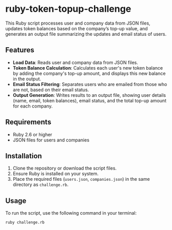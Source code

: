 # ruby-token-topup-challenge

This Ruby script processes user and company data from JSON files, updates token balances based on the company’s top-up value, and generates an output file summarizing the updates and email status of users.

## Features

- **Load Data**: Reads user and company data from JSON files.
- **Token Balance Calculation**: Calculates each user's new token balance by adding the company's top-up amount, and displays this new balance in the output.
- **Email Status Filtering**: Separates users who are emailed from those who are not, based on their email status.
- **Output Generation**: Writes results to an output file, showing user details (name, email, token balances), email status, and the total top-up amount for each company.

## Requirements

- Ruby 2.6 or higher
- JSON files for users and companies

## Installation

1. Clone the repository or download the script files.
2. Ensure Ruby is installed on your system.
3. Place the required files (`users.json`, `companies.json`) in the same directory as `challenge.rb`.

## Usage

To run the script, use the following command in your terminal:

```bash
ruby challenge.rb
